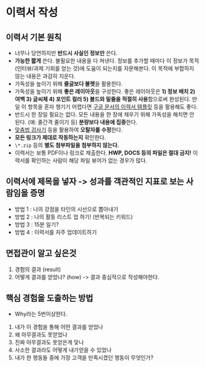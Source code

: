 # 이력서 작성
## 이력서 기본 원칙

- 너무나 당연하지만 **반드시 사실인 정보만** 쓴다.
-   **가능한 짧게** 쓴다. 불필요한 내용을 다 쳐낸다. 정보를 추가할 때마다 이 정보가 목적(인터뷰/과제 기회를 얻는 것)에 도움이 되는지를 자문해본다. 이 목적에 부합하지 않는 내용은 과감히 지운다.
-   가독성을 높이기 위해 **줄글보다 불렛**을 활용한다.
-   가독성을 높이기 위해 **좋은 레이아웃**을 구성한다. 좋은 레이아웃은 **1) 정보 배치 2) 여백 3) 글씨체 4) 포인트 컬러 5) 볼드와 밑줄을 적절히 사용**함으로써 완성된다. 만일 이 항목을 혼자 챙기기 어렵다면 [구글 문서의 이력서 템플릿](https://docs.google.com/document/u/0/?ftv=1&tgif=c) 등을 활용해도 좋다.
-   반드시 한 장일 필요는 없다. 모든 내용을 한 장에 채우기 위해 가독성을 해치면 안된다. (예: 줄간격 줄이기 등) **분량보다 내용에 집중**한다.
-   [맞춤법 검사기](http://speller.cs.pusan.ac.kr/) 등을 활용하여 **오탈자를 수정**한다.
-   **모든 링크가 제대로 작동하는지** 확인한다.
-   `\*.zip` 등의 **별도 첨부파일을 첨부하지 않는다.**
-   이력서는 보통 PDF이나 링크로 제출한다. **HWP, DOCS 등의 파일은 절대 금지!** 이력서를 확인하는 사람이 해당 파일 뷰어가 없는 경우가 많다.

## 이력서에 제목을 넣자 -> 성과를 객관적인 지표로 보는 사람임을 증명
- 방법 1 : 나의 강점을 타인의 시선으로 뽑아내기 
- 방법 2 : 나의 활동 리스트 업 하기! (반복되는 키워드)
- 방법 3 : 15분 일기? 
- 방법 4 : 이력서를 자주 업데이트하기 

## 면접관이 알고 싶은것
1. 경험의 결과 (result)
2. 어떻게 결과를 얻었나? (how) ->  결과 중심적으로 작성해야한다. 

## 핵심 경험을 도출하는 방법
- Why라는 5번이상한다.
1. 내가 이 경험을 통해 어떤 결과를 얻었나
2. 왜 아무결과도 못얻었나
3. 진짜 아무결과도 못얻은게 맞나
4. 사소한 결과라도 어떻게 내가얻을 수 있었나
5. 내가 한 행동들 중에 가장 고객을 만족시켰던 행동이 무엇인가?


